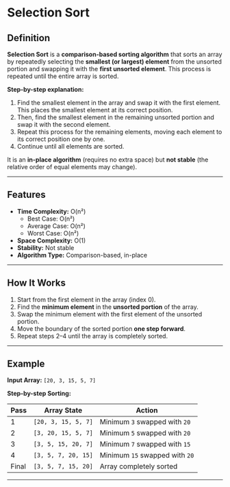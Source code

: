 # Selection Sort 

## Definition

**Selection Sort** is a **comparison-based sorting algorithm** that sorts an array by repeatedly selecting the 
**smallest (or largest) element** from the unsorted portion and swapping it with the **first unsorted element**.
This process is repeated until the entire array is sorted.  

**Step-by-step explanation:**  
1. Find the smallest element in the array and swap it with the first element. This places the smallest element at its correct position.  
2. Then, find the smallest element in the remaining unsorted portion and swap it with the second element.  
3. Repeat this process for the remaining elements, moving each element to its correct position one by one.  
4. Continue until all elements are sorted.  

It is an **in-place algorithm** (requires no extra space) but **not stable** (the relative order of equal elements may change).

---

## Features

- **Time Complexity:** O(n²)  
  - Best Case: O(n²)  
  - Average Case: O(n²)  
  - Worst Case: O(n²)  
- **Space Complexity:** O(1)  
- **Stability:** Not stable  
- **Algorithm Type:** Comparison-based, in-place  

---

## How It Works

1. Start from the first element in the array (index 0).  
2. Find the **minimum element** in the **unsorted portion** of the array.  
3. Swap the minimum element with the first element of the unsorted portion.  
4. Move the boundary of the sorted portion **one step forward**.  
5. Repeat steps 2–4 until the array is completely sorted.

---

## Example

**Input Array:** `[20, 3, 15, 5, 7]`  

**Step-by-step Sorting:**

| Pass | Array State                | Action                            |
|------|--------------------------|-------------------------------------|
| 1    | `[20, 3, 15, 5, 7]`      | Minimum `3` swapped with `20`       |
| 2    | `[3, 20, 15, 5, 7]`      | Minimum `5` swapped with `20`       |
| 3    | `[3, 5, 15, 20, 7]`      | Minimum `7` swapped with `15`       |
| 4    | `[3, 5, 7, 20, 15]`      | Minimum `15` swapped with `20`      |
| Final| `[3, 5, 7, 15, 20]`      | Array completely sorted             |

---
